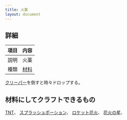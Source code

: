 ```yaml
---
title: 火薬
layout: document
---
```

## 詳細

|項目|内容|
|---|---|
|説明|火薬|
|種類|[材料](材料)|

[クリーパー](クリーパー)を倒すと時々ドロップする。

## 材料にしてクラフトできるもの

[TNT](TNT)、
[スプラッシュポーション](スプラッシュポーション)、
[ロケット花火](ロケット花火)、
[花火の星](花火の星)、
